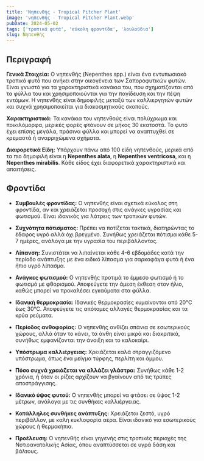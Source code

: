 ```yaml
---
title: 'Νηπενθής - Tropical Pitcher Plant'
image: 'νηπενθής - Tropical Pitcher Plant.webp'
pubDate: 2024-05-02
tags: ['τροπικά φυτά', 'εύκολη φροντίδα', 'λουλούδια']
slug: Νηπενθής
---
```


**Περιγραφή**
----------------
**Γενικά Στοιχεία:**
Ο νηπενθής (Nepenthes spp.) είναι ένα εντυπωσιακό τροπικό φυτό που ανήκει στην οικογένεια των Σαποροφυτικών φυτών. Είναι γνωστό για τα χαρακτηριστικά κανάκια του, που σχηματίζονται από τα φύλλα του και χρησιμοποιούνται για την παγίδευση και την πέψη εντόμων. Η νηπενθής είναι δημοφιλής μεταξύ των καλλιεργητών φυτών και συχνά χρησιμοποιείται για διακοσμητικούς σκοπούς.

**Χαρακτηριστικά:**
Τα κανάκια του νηπενθούς είναι πολύχρωμα και ποικιλόμορφα, μερικές φορές φτάνουν σε μήκος 30 εκατοστά. Το φυτό έχει επίσης μεγάλα, πράσινα φύλλα και μπορεί να αναπτυχθεί σε κρεμαστά ή αναρριχώμενα σχήματα.

**Διαφορετικά Είδη:**
Υπάρχουν πάνω από 100 είδη νηπενθούς, μερικά από τα πιο δημοφιλή είναι η **Nepenthes alata**, η **Nepenthes ventricosa**, και η **Nepenthes mirabilis**. Κάθε είδος έχει διαφορετικά χαρακτηριστικά και απαιτήσεις.

**Φροντίδα**
--------------

* **Συμβουλές φροντίδας:** Ο νηπενθής είναι σχετικά εύκολος στη φροντίδα, αν και χρειάζεται προσοχή στις ανάγκες υγρασίας και φωτισμού. Είναι ιδανικός για λάτρεις των τροπικών φυτών.

* **Συχνότητα πότισματος:** Πρέπει να ποτίζεται τακτικά, διατηρώντας το έδαφος υγρό αλλά όχι βρεγμένο. Συνήθως χρειάζεται πότισμα κάθε 5-7 ημέρες, ανάλογα με την υγρασία του περιβάλλοντος.

* **Λίπανση:** Συνιστάται να λιπαίνεται κάθε 4-6 εβδομάδες κατά την περίοδο ανάπτυξης με ένα ειδικό λίπασμα για σαρκοφάγα φυτά ή ένα ήπιο υγρό λίπασμα.

* **Ανάγκες φωτισμού:** Ο νηπενθής προτιμά το έμμεσο φωτισμό ή το φωτισμό με φθορισμού. Αποφεύγετε την άμεση έκθεση στον ήλιο, καθώς μπορεί να προκαλέσει εγκαύματα στα φύλλα.

* **Ιδανική θερμοκρασία:** Ιδανικές θερμοκρασίες κυμαίνονται από 20°C έως 30°C. Αποφεύγετε τις απότομες αλλαγές θερμοκρασίας και τα κρύα ρεύματα.

* **Περίοδος ανθοφορίας:** Ο νηπενθής ανθίζει σπάνια σε εσωτερικούς χώρους, αλλά όταν το κάνει, τα άνθη είναι μικρά και διακριτικά, συνήθως εμφανίζονται την άνοιξη και το καλοκαίρι.

* **Υπόστρωμα καλλιέργειας:** Χρειάζεται καλά στραγγιζόμενο υπόστρωμα, όπως ένα μείγμα τύρφης, περλίτη και άμμου. 

* **Πόσο συχνά χρειάζεται να αλλάζει γλάστρα:** Συνήθως κάθε 1-2 χρόνια, ή όταν οι ρίζες αρχίζουν να βγαίνουν από τις τρύπες αποστράγγισης.

* **Ιδανικό ύψος φυτού:** Ο νηπενθής μπορεί να φτάσει σε ύψος 1-2 μέτρων, ανάλογα με τις συνθήκες καλλιέργειας.

* **Κατάλληλες συνθήκες ανάπτυξης:** Χρειάζεται ζεστό, υγρό περιβάλλον, με καλή κυκλοφορία αέρα. Είναι ιδανικό για εσωτερικούς χώρους ή θερμοκήπια.

* **Προέλευση:** Ο νηπενθής είναι γηγενής στις τροπικές περιοχές της Νοτιοανατολικής Ασίας, όπου αναπτύσσεται σε υγρά δάση και βάλτους.